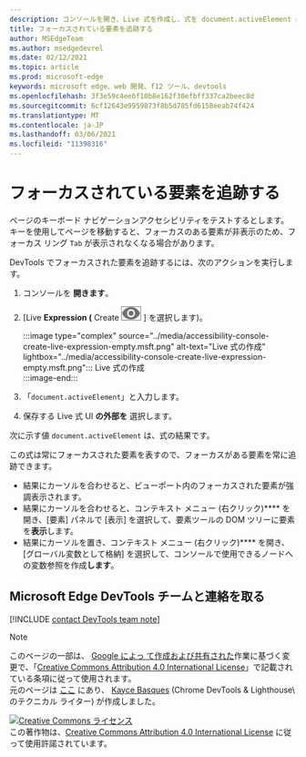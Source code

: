 ```yaml
---
description: コンソールを開き、Live 式を作成し、式を document.activeElement に設定します。
title: フォーカスされている要素を追跡する
author: MSEdgeTeam
ms.author: msedgedevrel
ms.date: 02/12/2021
ms.topic: article
ms.prod: microsoft-edge
keywords: microsoft edge、web 開発、f12 ツール、devtools
ms.openlocfilehash: 3f3e59c4ee6f10b8e162f30efbff337ca2beec8d
ms.sourcegitcommit: 6cf12643e9959873f8b5d785fd6158eeab74f424
ms.translationtype: MT
ms.contentlocale: ja-JP
ms.lasthandoff: 03/06/2021
ms.locfileid: "11398316"
---
```

<!-- Copyright Kayce Basques 

   Licensed under the Apache License, Version 2.0 (the "License");
   you may not use this file except in compliance with the License.
   You may obtain a copy of the License at

       https://www.apache.org/licenses/LICENSE-2.0

   Unless required by applicable law or agreed to in writing, software
   distributed under the License is distributed on an "AS IS" BASIS,
   WITHOUT WARRANTIES OR CONDITIONS OF ANY KIND, either express or implied.
   See the License for the specific language governing permissions and
   limitations under the License.  -->  

# <a name="track-which-element-has-focus"></a>フォーカスされている要素を追跡する  

ページのキーボード ナビゲーションアクセシビリティをテストするとします。  キーを使用してページを移動すると、フォーカスのある要素が非表示のため、フォーカス リング `Tab` が表示されなくなる場合があります。  

DevTools でフォーカスされた要素を追跡するには、次のアクションを実行します。  

1.  コンソールを **開きます**。  
1.  [Live **Expression \(** Create ![ Live Expression ][ImageCreateIcon] \] を選択します)。  
    
    :::image type="complex" source="../media/accessibility-console-create-live-expression-empty.msft.png" alt-text="Live 式の作成" lightbox="../media/accessibility-console-create-live-expression-empty.msft.png":::
       Live 式の作成  
    :::image-end:::  
    
1.  「`document.activeElement`」と入力します。  
1.  保存する Live 式 UI **の外部を** 選択します。  
    
次に示す値 `document.activeElement` は、式の結果です。  

この式は常にフォーカスされた要素を表すので、フォーカスがある要素を常に追跡できます。  

*   結果にカーソルを合わせると、ビューポート内のフォーカスされた要素が強調表示されます。  
*   結果にカーソルを合わせると、コンテキスト メニュー \(右クリック\)**** を開き、[要素] パネルで [表示] を選択して、要素ツールの DOM ツリーに要素を**表示**します。  
*   結果にカーソルを置き、コンテキスト メニュー \(右クリック\)**** を開き、[グローバル変数として格納] を選択して、コンソールで使用できるノードへの変数参照を作成**します**。  

## <a name="getting-in-touch-with-the-microsoft-edge-devtools-team"></a>Microsoft Edge DevTools チームと連絡を取る  

[!INCLUDE [contact DevTools team note](../includes/contact-devtools-team-note.md)]  

<!-- image links -->  

[ImageCreateIcon]: ../media/create-live-expression-icon.msft.png  

<!-- links -->  

> [!NOTE]
> このページの一部は、 [Google によっ て作成および共有された][GoogleSitePolicies]作業に基づく変更で、「[Creative Commons Attribution 4.0 International License][CCA4IL]」で記載されている条項に従って使用されます。  
> 元のページは [ここ](https://developers.google.com/web/tools/chrome-devtools/accessibility/focus) にあり、 [Kayce Basques][KayceBasques] \(Chrome DevTools \& Lighthouse\ のテクニカル ライター) が作成しました。  

[![Creative Commons ライセンス][CCby4Image]][CCA4IL]  
この著作物は、[Creative Commons Attribution 4.0 International License][CCA4IL] に従って使用許諾されています。  

[CCA4IL]: https://creativecommons.org/licenses/by/4.0  
[CCby4Image]: https://i.creativecommons.org/l/by/4.0/88x31.png  
[GoogleSitePolicies]: https://developers.google.com/terms/site-policies  
[KayceBasques]: https://developers.google.com/web/resources/contributors/kaycebasques  
